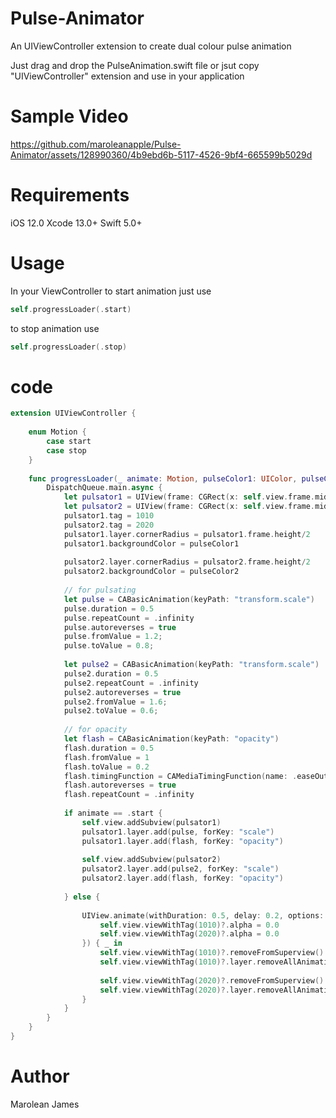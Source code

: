 # Pulse-Animator
An UIViewController extension to create dual colour pulse animation

Just drag and drop the PulseAnimation.swift file or jsut copy "UIViewController" extension and use in your application


# Sample Video

https://github.com/maroleanapple/Pulse-Animator/assets/128990360/4b9ebd6b-5117-4526-9bf4-665599b5029d

# Requirements
iOS 12.0
Xcode 13.0+
Swift 5.0+

# Usage
In your ViewController to start animation just use
```Swift
self.progressLoader(.start)
```
to stop animation use
```Swift
self.progressLoader(.stop)
```

# code
```Swift
extension UIViewController {
    
    enum Motion {
        case start
        case stop
    }
    
    func progressLoader(_ animate: Motion, pulseColor1: UIColor, pulseColor2: UIColor) {
        DispatchQueue.main.async {
            let pulsator1 = UIView(frame: CGRect(x: self.view.frame.midX-25, y: self.view.frame.midY-25, width: 40, height: 40))
            let pulsator2 = UIView(frame: CGRect(x: self.view.frame.midX-20, y: self.view.frame.midY-20, width: 30, height: 30))
            pulsator1.tag = 1010
            pulsator2.tag = 2020
            pulsator1.layer.cornerRadius = pulsator1.frame.height/2
            pulsator1.backgroundColor = pulseColor1
            
            pulsator2.layer.cornerRadius = pulsator2.frame.height/2
            pulsator2.backgroundColor = pulseColor2
            
            // for pulsating
            let pulse = CABasicAnimation(keyPath: "transform.scale")
            pulse.duration = 0.5
            pulse.repeatCount = .infinity
            pulse.autoreverses = true
            pulse.fromValue = 1.2;
            pulse.toValue = 0.8;
            
            let pulse2 = CABasicAnimation(keyPath: "transform.scale")
            pulse2.duration = 0.5
            pulse2.repeatCount = .infinity
            pulse2.autoreverses = true
            pulse2.fromValue = 1.6;
            pulse2.toValue = 0.6;
            
            // for opacity
            let flash = CABasicAnimation(keyPath: "opacity")
            flash.duration = 0.5
            flash.fromValue = 1
            flash.toValue = 0.2
            flash.timingFunction = CAMediaTimingFunction(name: .easeOut)
            flash.autoreverses = true
            flash.repeatCount = .infinity
            
            if animate == .start {
                self.view.addSubview(pulsator1)
                pulsator1.layer.add(pulse, forKey: "scale")
                pulsator1.layer.add(flash, forKey: "opacity")
                
                self.view.addSubview(pulsator2)
                pulsator2.layer.add(pulse2, forKey: "scale")
                pulsator2.layer.add(flash, forKey: "opacity")
                
            } else {
                
                UIView.animate(withDuration: 0.5, delay: 0.2, options: .curveEaseOut, animations: {
                    self.view.viewWithTag(1010)?.alpha = 0.0
                    self.view.viewWithTag(2020)?.alpha = 0.0
                }) { _ in
                    self.view.viewWithTag(1010)?.removeFromSuperview()
                    self.view.viewWithTag(1010)?.layer.removeAllAnimations()
                    
                    self.view.viewWithTag(2020)?.removeFromSuperview()
                    self.view.viewWithTag(2020)?.layer.removeAllAnimations()
                }
            }
        }
    }
}
```

# Author
Marolean James
